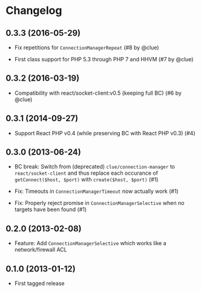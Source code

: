 # Changelog

## 0.3.3 (2016-05-29)

* Fix repetitions for `ConnectionManagerRepeat`
  (#8 by @clue)

* First class support for PHP 5.3 through PHP 7 and HHVM
  (#7 by @clue)

## 0.3.2 (2016-03-19)

* Compatibility with react/socket-client:v0.5 (keeping full BC)
  (#6 by @clue)

## 0.3.1 (2014-09-27)

* Support React PHP v0.4 (while preserving BC with React PHP v0.3)
  (#4)

## 0.3.0 (2013-06-24)

* BC break: Switch from (deprecated) `clue/connection-manager` to `react/socket-client`
  and thus replace each occurance of `getConnect($host, $port)` with `create($host, $port)`
  (#1)
  
* Fix: Timeouts in `ConnectionManagerTimeout` now actually work
  (#1)

* Fix: Properly reject promise in `ConnectionManagerSelective` when no targets
  have been found
  (#1)

## 0.2.0 (2013-02-08)

* Feature: Add `ConnectionManagerSelective` which works like a network/firewall ACL

## 0.1.0 (2013-01-12)

* First tagged release


